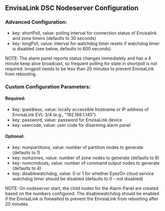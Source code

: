 ## EnvisaLink DSC Nodeserver Configuration
### Advanced Configuration:
- key: shortPoll, value: polling interval for connection status of Envisalink and zone timers (defaults to 30 seconds)
- key: longPoll, value: interval for watchdog timer resets if watchdog timer is disabled (see below, defaults to 600 seconds)

NOTE: The alarm panel reports status changes immediately and has a 4 minute keep alive broadcast, so frequent polling for state in shortpoll is not required. longpoll needs to be less than 20 minutes to prevent EnvisaLink from rebooting.

### Custom Configuration Parameters:

#### Required:
- key: ipaddress, value: locally accessible hostname or IP address of EnvisaLink EVL-3/4 (e.g., "192.168.1.145")
- key: password, value: password for EnvisaLink device
- key: usercode, value: user code for disarming alarm panel

#### Optional:
- key: numpartitions, value: number of partition nodes to generate (defaults to 1)
- key: numzones, value: number of zone nodes to generate (defaults to 8)
- key: numcmdouts, value: number of command output nodes to generate (defaults to 4)
- key: disablewatchdog, value: 0 or 1 for whether EyezOn cloud service watchdog timer should be disabled (defaults to 0 - not disabled)

NOTE: On nodeserver start, the child nodes for the Alarm Panel are created based on the numbers configured. The disablewatchdog should be enabled if the EnvisaLink is firewalled to prevent the EnvsiaLink from rebooting after 20 minutes.

